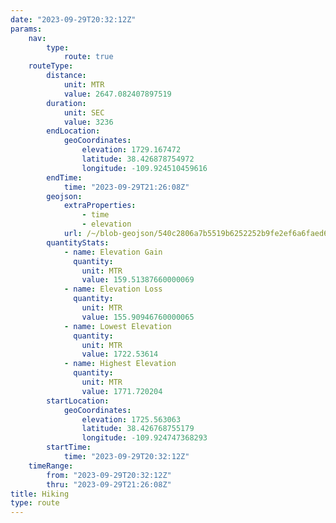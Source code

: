 ```yaml
---
date: "2023-09-29T20:32:12Z"
params:
    nav:
        type:
            route: true
    routeType:
        distance:
            unit: MTR
            value: 2647.082407897519
        duration:
            unit: SEC
            value: 3236
        endLocation:
            geoCoordinates:
                elevation: 1729.167472
                latitude: 38.426878754972
                longitude: -109.924510459616
        endTime:
            time: "2023-09-29T21:26:08Z"
        geojson:
            extraProperties:
                - time
                - elevation
            url: /~/blob-geojson/540c2806a7b5519b6252252b9fe2ef6a6faed6eff40a987168e07b70584c1407/geojson.json
        quantityStats:
            - name: Elevation Gain
              quantity:
                unit: MTR
                value: 159.51387660000069
            - name: Elevation Loss
              quantity:
                unit: MTR
                value: 155.90946760000065
            - name: Lowest Elevation
              quantity:
                unit: MTR
                value: 1722.53614
            - name: Highest Elevation
              quantity:
                unit: MTR
                value: 1771.720204
        startLocation:
            geoCoordinates:
                elevation: 1725.563063
                latitude: 38.426768755179
                longitude: -109.924747368293
        startTime:
            time: "2023-09-29T20:32:12Z"
    timeRange:
        from: "2023-09-29T20:32:12Z"
        thru: "2023-09-29T21:26:08Z"
title: Hiking
type: route
---
```

